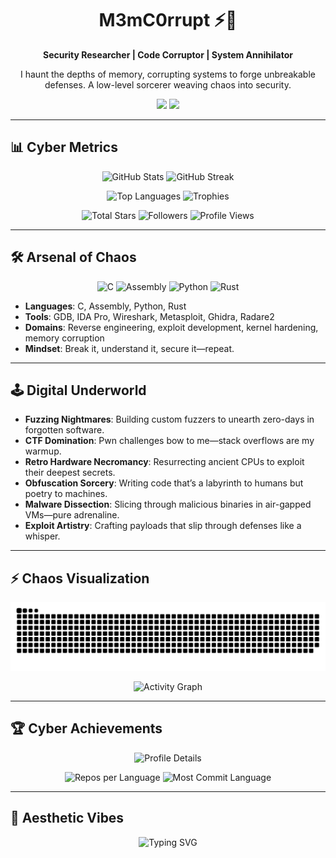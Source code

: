 <h1 align="center">M3mC0rrupt ⚡💾</h1>

<p align="center">
  <strong>Security Researcher | Code Corruptor | System Annihilator</strong>
</p>

<p align="center">
  I haunt the depths of memory, corrupting systems to forge unbreakable defenses. A low-level sorcerer weaving chaos into security.
</p>

<p align="center">
  <img src="https://img.shields.io/badge/OPSEC-Priority%201-critical?style=for-the-badge&logo=lock&color=neon">
  <img src="https://img.shields.io/badge/Status-Lurking%20in%20Shadows-0a0a0a?style=for-the-badge&logo=ghost&color=purple">
</p>

---

## 📊 Cyber Metrics

<p align="center">
  <img src="https://github-readme-stats.vercel.app/api?username=M3mC0rrupt&show_icons=true&theme=cyberpunk&hide=prs,issues&count_private=true&border_radius=10" alt="GitHub Stats">
  <img src="https://github-readme-streak-stats.herokuapp.com/?user=M3mC0rrupt&theme=cyberpunk&hide_border=true&border_radius=10" alt="GitHub Streak">
</p>

<p align="center">
  <img src="https://github-readme-stats.vercel.app/api/top-langs/?username=M3mC0rrupt&layout=compact&theme=cyberpunk&hide=html,css&border_radius=10" alt="Top Languages">
  <img src="https://github-profile-trophy.vercel.app/?username=M3mC0rrupt&theme=cyberpunk&no-frame=true&margin-w=15&column=7" alt="Trophies">
</p>

<p align="center">
  <img src="https://img.shields.io/github/stars/M3mC0rrupt?label=Total%20Stars&style=social&color=neon" alt="Total Stars">
  <img src="https://img.shields.io/github/followers/M3mC0rrupt?label=Followers&style=social&color=purple" alt="Followers">
  <img src="https://komarev.com/ghpvc/?username=M3mC0rrupt&color=ff00ff&style=flat-square&label=Profile+Views" alt="Profile Views">
</p>

---

## 🛠️ Arsenal of Chaos

<p align="center">
  <img src="https://skillicons.dev/icons?i=c&theme=light" alt="C" width="50" height="50"/> 
  <img src="https://skillicons.dev/icons?i=asm&theme=light" alt="Assembly" width="50" height="50"/> 
  <img src="https://skillicons.dev/icons?i=python&theme=light" alt="Python" width="50" height="50"/> 
  <img src="https://skillicons.dev/icons?i=rust&theme=light" alt="Rust" width="50" height="50"/>
</p>

- **Languages**: C, Assembly, Python, Rust  
- **Tools**: GDB, IDA Pro, Wireshark, Metasploit, Ghidra, Radare2  
- **Domains**: Reverse engineering, exploit development, kernel hardening, memory corruption  
- **Mindset**: Break it, understand it, secure it—repeat.

---

## 🕹️ Digital Underworld

- **Fuzzing Nightmares**: Building custom fuzzers to unearth zero-days in forgotten software.  
- **CTF Domination**: Pwn challenges bow to me—stack overflows are my warmup.  
- **Retro Hardware Necromancy**: Resurrecting ancient CPUs to exploit their deepest secrets.  
- **Obfuscation Sorcery**: Writing code that’s a labyrinth to humans but poetry to machines.  
- **Malware Dissection**: Slicing through malicious binaries in air-gapped VMs—pure adrenaline.  
- **Exploit Artistry**: Crafting payloads that slip through defenses like a whisper.

---

## ⚡ Chaos Visualization

<p align="center">
  <img src="https://raw.githubusercontent.com/Platane/snk/output/github-contribution-grid-snake-dark.svg" alt="Contribution Snake">
</p>

<p align="center">
  <img src="https://github-readme-activity-graph.vercel.app/graph?username=M3mC0rrupt&theme=dracula&hide_border=true&area=true&color=ff00ff&line=00ff00&point=ffffff" alt="Activity Graph">
</p>

---

## 🏆 Cyber Achievements

<p align="center">
  <img src="https://github-profile-summary-cards.vercel.app/api/cards/profile-details?username=M3mC0rrupt&theme=dracula" alt="Profile Details">
</p>

<p align="center">
  <img src="https://github-profile-summary-cards.vercel.app/api/cards/repos-per-language?username=M3mC0rrupt&theme=dracula" alt="Repos per Language">
  <img src="https://github-profile-summary-cards.vercel.app/api/cards/most-commit-language?username=M3mC0rrupt&theme=dracula" alt="Most Commit Language">
</p>

---

## 🌌 Aesthetic Vibes

<p align="center">
  <img src="https://readme-typing-svg.demolab.com?font=Fira+Code&size=20&color=FF00FF&center=true&vCenter=true&width=600&lines=Corrupt+the+Memory,+Secure+the+Future;Chaos+is+my+Canvas;Stay+Paranoid,+Stay+Safe" alt="Typing SVG">
</p>
